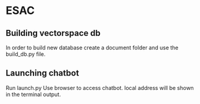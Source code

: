 # ESAC

## Building vectorspace db
In order to build new database create a document folder and use the build_db.py file.

## Launching chatbot
Run launch.py
Use browser to access chatbot. local address will be shown in the terminal output.
